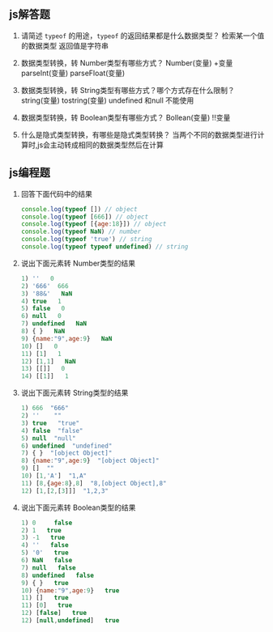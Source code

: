 ## js解答题

1. 请简述 `typeof` 的用途，`typeof` 的返回结果都是什么数据类型？
检索某一个值的数据类型   返回值是字符串

2. 数据类型转换，转 Number类型有哪些方式？
Number(变量)
+变量
parseInt(变量)
parseFloat(变量)

3. 数据类型转换，转 String类型有哪些方式？哪个方式存在什么限制？
string(变量)
tostring(变量)  undefined 和null 不能使用

4. 数据类型转换，转 Boolean类型有哪些方式？
Bollean(变量)
!!变量 

5. 什么是隐式类型转换，有哪些是隐式类型转换？
当两个不同的数据类型进行计算时,js会主动转成相同的数据类型然后在计算



## js编程题

 1. 回答下面代码中的结果

    ```js
    console.log(typeof []) // object
    console.log(typeof [666]) // object
    console.log(typeof [{age:18}]) // object
    console.log(typeof NaN) // number
    console.log(typeof 'true') // string
    console.log(typeof typeof undefined) // string
    ```

2. 说出下面元素转 Number类型的结果

    ```js
    1) ''   0
    2) '666'  666  
    3) '88&'   NaN
    4) true   1
    5) false   0
    6) null   0
    7) undefined   NaN
    8) { }   NaN
    9) {name:"9",age:9}   NaN
    10) []   0
    11) [1]   1
    12) [1,1]   NaN
    13) [[]]   0
    14) [[1]]   1
    ```

3. 说出下面元素转 String类型的结果

    ```js
    1) 666  "666"
    2) ''    ""
    3) true   "true"
    4) false  "false"
    5) null  "null"
    6) undefined  "undefined"
    7) { }  "[object Object]"
    8) {name:"9",age:9}  "[object Object]"
    9) []  ""
    10) [1,'A']  "1,A"
    11) [8,{age:8},8]  "8,[object Object],8"
    12) [1,[2,[3]]]  "1,2,3"
    ```

4.  说出下面元素转 Boolean类型的结果

    ```js
    1) 0     false
    2) 1   true
    3) -1   true
    4) ''   false
    5) '0'   true
    6) NaN   false
    7) null   false
    8) undefined   false
    9) { }   true
    10) {name:"9",age:9}   true
    11) []   true
    11) [0]   true
    12) [false]   true
    12) [null,undefined]   true
    ```